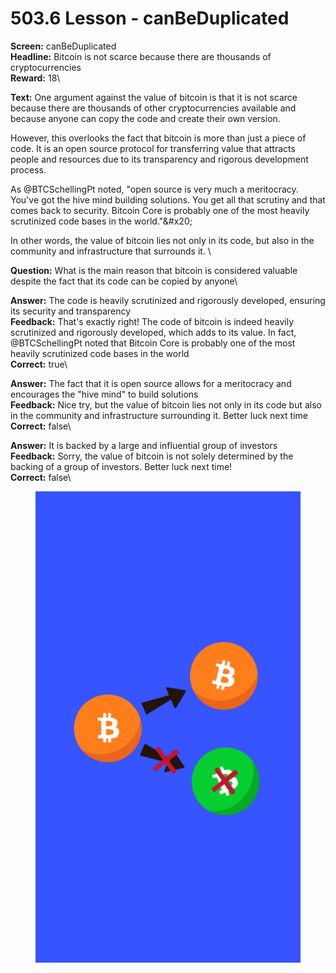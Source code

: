 # 503.6 Lesson - canBeDuplicated

**Screen:** canBeDuplicated\
**Headline:** Bitcoin is not scarce because there are thousands of cryptocurrencies\
**Reward:** 18\

**Text:** One argument against the value of bitcoin is that it is not scarce because there are thousands of other cryptocurrencies available and because anyone can copy the code and create their own version.

However, this overlooks the fact that bitcoin is more than just a piece of code. It is an open source protocol for transferring value that attracts people and resources due to its transparency and rigorous development process.

As @BTCSchellingPt noted, &quot;open source is very much a meritocracy. You&#x27;ve got the hive mind building solutions. You get all that scrutiny and that comes back to security. Bitcoin Core is probably one of the most heavily scrutinized code bases in the world.&quot;&amp;#x20;

In other words, the value of bitcoin lies not only in its code, but also in the community and infrastructure that surrounds it.
\

**Question:** What is the main reason that bitcoin is considered valuable despite the fact that its code can be copied by anyone\

**Answer:** The code is heavily scrutinized and rigorously developed, ensuring its security and transparency\
**Feedback:** That&#x27;s exactly right! The code of bitcoin is indeed heavily scrutinized and rigorously developed, which adds to its value. In fact, @BTCSchellingPt noted that Bitcoin Core is probably one of the most heavily scrutinized code bases in the world\
**Correct:** true\

**Answer:** The fact that it is open source allows for a meritocracy and encourages the &quot;hive mind&quot; to build solutions\
**Feedback:** Nice try, but the value of bitcoin lies not only in its code but also in the community and infrastructure surrounding it. Better luck next time\
**Correct:** false\

**Answer:** It is backed by a large and influential group of investors\
**Feedback:** Sorry, the value of bitcoin is not solely determined by the backing of a group of investors. Better luck next time!\
**Correct:** false\


<figure><img src="../.gitbook/assets/503-06.png" alt=""><figcaption></figcaption></figure>

